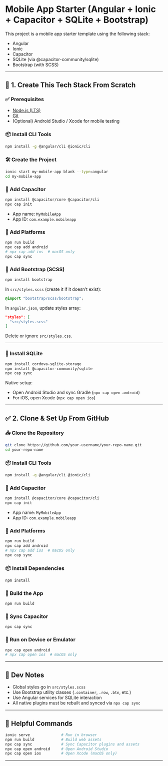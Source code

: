 # Mobile App Starter (Angular + Ionic + Capacitor + SQLite + Bootstrap)

This project is a mobile app starter template using the following stack:

- Angular
- Ionic
- Capacitor
- SQLite (via @capacitor-community/sqlite)
- Bootstrap (with SCSS)

---

## 🚀 1. Create This Tech Stack From Scratch

### ✅ Prerequisites

- [Node.js (LTS)](https://nodejs.org/)
- [Git](https://git-scm.com/)
- (Optional) Android Studio / Xcode for mobile testing

### 📦 Install CLI Tools

```bash
npm install -g @angular/cli @ionic/cli
```

### 🛠 Create the Project

```bash
ionic start my-mobile-app blank --type=angular
cd my-mobile-app
```

### 🔌 Add Capacitor

```bash
npm install @capacitor/core @capacitor/cli
npx cap init
```

- App name: `MyMobileApp`
- App ID: `com.example.mobileapp`

### 📱 Add Platforms

```bash
npm run build
npx cap add android
# npx cap add ios  # macOS only
npx cap sync
```

### 🎨 Add Bootstrap (SCSS)

```bash
npm install bootstrap
```

In `src/styles.scss` (create it if it doesn’t exist):

```scss
@import "bootstrap/scss/bootstrap";
```

In `angular.json`, update styles array:

```json
"styles": [
  "src/styles.scss"
]
```

Delete or ignore `src/styles.css`.

---

### 💾 Install SQLite

```bash
npm install cordova-sqlite-storage
npm install @capacitor-community/sqlite
npx cap sync
```

Native setup:

- Open Android Studio and sync Gradle (`npx cap open android`)
- For iOS, open Xcode (`npx cap open ios`)

---

## ✅ 2. Clone & Set Up From GitHub

### 📥 Clone the Repository

```bash
git clone https://github.com/your-username/your-repo-name.git
cd your-repo-name
```
### 📦 Install CLI Tools

```bash
npm install -g @angular/cli @ionic/cli
```

### 🔌 Add Capacitor

```bash
npm install @capacitor/core @capacitor/cli
npx cap init
```

- App name: `MyMobileApp`
- App ID: `com.example.mobileapp`

### 📱 Add Platforms

```bash
npm run build
npx cap add android
# npx cap add ios  # macOS only
npx cap sync
```

### 📦 Install Dependencies

```bash
npm install
```

### 🔧 Build the App

```bash
npm run build
```

### 🔄 Sync Capacitor

```bash
npx cap sync
```

### 🧪 Run on Device or Emulator

```bash
npx cap open android
# npx cap open ios  # macOS only
```

---

## 🧰 Dev Notes

- Global styles go in `src/styles.scss`
- Use Bootstrap utility classes (`.container`, `.row`, `.btn`, etc.)
- Use Angular services for SQLite interaction
- All native plugins must be rebuilt and synced via `npx cap sync`

---

## 🛟 Helpful Commands

```bash
ionic serve              # Run in browser
npm run build            # Build web assets
npx cap sync             # Sync Capacitor plugins and assets
npx cap open android     # Open Android Studio
npx cap open ios         # Open Xcode (macOS only)
```

---
